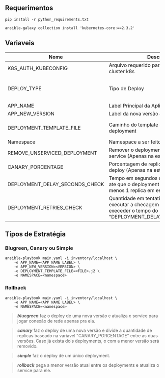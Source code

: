 ## Requerimentos

```
pip install -r python_requirements.txt
```

```
ansible-galaxy collection install 'kubernetes-core:==2.3.2'
```

## Variaveis

| Nome | Descrição | Tipo | Opções | Exemplo | Padrão | Requerido |
|------|-----------|------|--------|:-------:|--------|-----------|
| K8S_AUTH_KUBECONFIG | Arquivo requerido para autenticação no cluster k8s | string | | /Users/"meu usuario"/.kube/config | Null | Sim |
| DEPLOY_TYPE | Tipo de Deploy | string | simple, bluegreen, canary ou rollback | bluegreen | simple | Sim |
| APP_NAME | Label Principal da Aplicação | string | | myapp | Null | Sim |
| APP_NEW_VERSION | Label da nova versão a ser feito o deploy | string | | 1.23.4 | Null | Sim |
| DEPLOYMENT_TEMPLATE_FILE | Caminho do template em jinja2 do deployment | string | | /Users/"meu usuario"/Documents/deploy-example.j2 | Null | Sim |
| Namespace | Namespace a ser feito o deploy | string | | myapp | Null | Sim |
| REMOVE_UNSERVICED_DEPLOYMENT | Remover o deployment que ficará fora do service (Apenas na estrategia bluegreen) | bool | True ou False | True | Null | Não |
| CANARY_PORCENTAGE | Porcentagem de replicas em cima do novo deploy (Apenas na estrategia canary) | bool | True ou False | True | Null | Não |
| DEPLOYMENT_DELAY_SECONDS_CHECK | Tempo em segundos que a task vai esperar ate que o deployment contenha pelo menos 1 replica em estado "Ready" | int | | 5 | 5 | Sim |
| DEPLOYMENT_RETRIES_CHECK | Quantidade em tentativas que a task vai executar a checagem do deployment após execeder o tempo do "DEPLOYMENT_DELAY_SECONDS_CHECK" | int | | 5 | 5 | Sim |

## Tipos de Estratégia

### Blugreen, Canary ou Simple

```
ansible-playbook main.yaml -i inventory/localhost \
    -e APP_NAME=<APP NAME LABEL> \
    -e APP_NEW_VERSION=<VERSION> \
    -e DEPLOYMENT_TEMPLATE_FILE=<FILE>.j2 \
    -e NAMESPACE=<namespace>
```

### Rollback

```
ansible-playbook main.yaml -i inventory/localhost \
    -e APP_NAME=<APP NAME LABEL> \
    -e NAMESPACE=<namespace>
```

> ***bluegreen*** faz o deploy de uma nova versão e atualiza o service para jogar conexão de rede apenas pra ela.

> ***canary*** faz o deploy de uma nova versão e divide a quantidade de replicas baseado na variavel "CANARY_PORCENTAGE" entre as duas versões. Caso já exista dois deployments, o com a menor versão será removido.

> ***simple*** faz o deploy de um único deployment.

> ***rollback*** pega a menor versão atual entre os deployments e atualiza o service para ele.